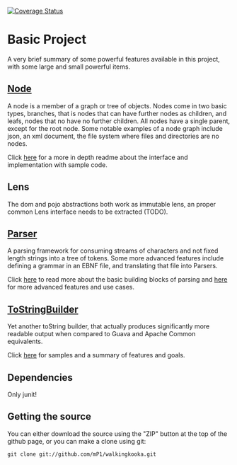 [![Coverage Status](https://coveralls.io/repos/github/mP1/walkingkooka/badge.svg?branch=feature%2Fcoveralls-travis-ci-integration)](https://coveralls.io/github/mP1/walkingkooka?branch=feature%2Fcoveralls-travis-ci-integration)

# Basic Project

A very brief summary of some powerful features available in this project, with some large and small powerful items.

## [Node](https://github.com/mP1/walkingkooka/blob/master/src/main/java/walkingkooka/tree/Node.java)
A node is a member of a graph or tree of objects. Nodes come in two basic types, branches, that is nodes that can have further nodes as children, and leafs, nodes that no have no further children. All nodes have a single parent, except for the root node. Some notable examples of a node graph include json, an xml document, the file system where files and directories are no nodes.

Click [here](Node.md) for a more in depth readme about the interface and implementation with sample code.

## Lens
The dom and pojo abstractions both work as immutable lens, an proper common Lens interface needs to be extracted (TODO).

## [Parser](https://github.com/mP1/walkingkooka/blob/master/src/main/java/walkingkooka/text/cursor/Parser.java)
A parsing framework for consuming streams of characters and not fixed length strings into a tree of tokens. Some more
advanced features include defining a grammar in an EBNF file, and translating that file into Parsers.

Click [here](Parser.md) to read more about the basic building blocks of parsing and [here](Parser-Grammar-Ebnf.md) for more
advanced features and use cases.

## [ToStringBuilder](https://github.com/mP1/walkingkooka/blob/master/src/walkingkooka/build/tostring/ToStringBuilder)

Yet another toString builder, that actually produces significantly more readable output when compared to Guava and Apache Common equivalents.

Click [here](ToStringBuilder.md) for samples and a summary of features and goals.

## Dependencies

Only junit!

## Getting the source

You can either download the source using the "ZIP" button at the top
of the github page, or you can make a clone using git:

```
git clone git://github.com/mP1/walkingkooka.git
```